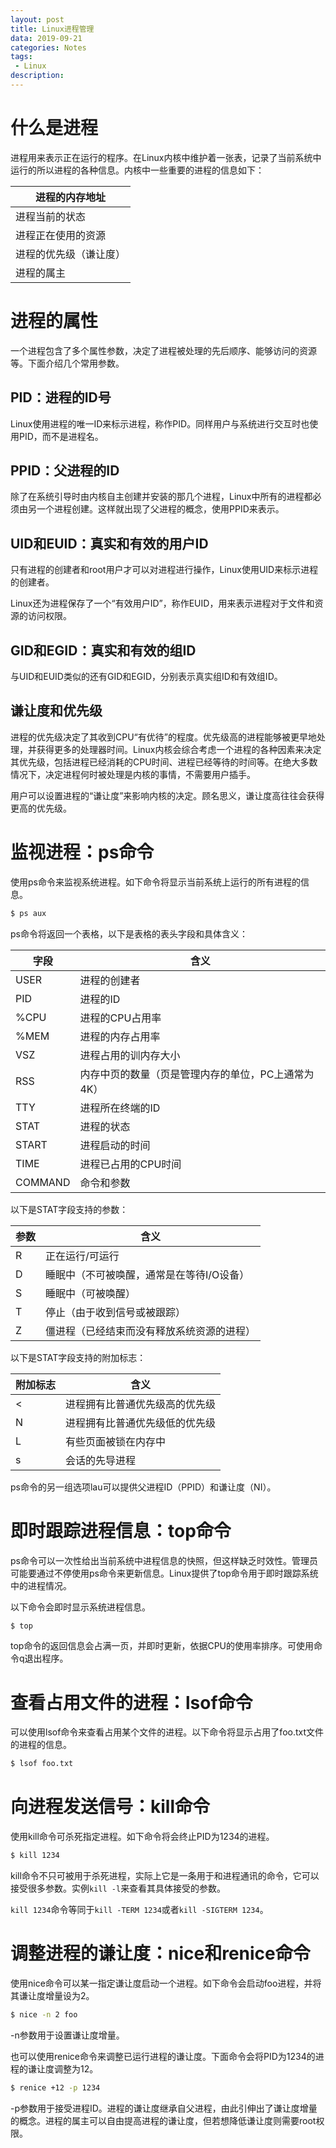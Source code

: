 ```yaml
---
layout: post
title: Linux进程管理
data: 2019-09-21
categories: Notes
tags: 
 - Linux
description:
---
```


# 什么是进程

进程用来表示正在运行的程序。在Linux内核中维护着一张表，记录了当前系统中运行的所以进程的各种信息。内核中一些重要的进程的信息如下：

| 进程的内存地址         |
| ---------------------- |
| 进程当前的状态         |
| 进程正在使用的资源     |
| 进程的优先级（谦让度） |
| 进程的属主             |

# 进程的属性

一个进程包含了多个属性参数，决定了进程被处理的先后顺序、能够访问的资源等。下面介绍几个常用参数。

## PID：进程的ID号

Linux使用进程的唯一ID来标示进程，称作PID。同样用户与系统进行交互时也使用PID，而不是进程名。

## PPID：父进程的ID

除了在系统引导时由内核自主创建并安装的那几个进程，Linux中所有的进程都必须由另一个进程创建。这样就出现了父进程的概念，使用PPID来表示。

## UID和EUID：真实和有效的用户ID

只有进程的创建者和root用户才可以对进程进行操作，Linux使用UID来标示进程的创建者。

Linux还为进程保存了一个“有效用户ID”，称作EUID，用来表示进程对于文件和资源的访问权限。

## GID和EGID：真实和有效的组ID

与UID和EUID类似的还有GID和EGID，分别表示真实组ID和有效组ID。

## 谦让度和优先级

进程的优先级决定了其收到CPU“有优待”的程度。优先级高的进程能够被更早地处理，并获得更多的处理器时间。Linux内核会综合考虑一个进程的各种因素来决定其优先级，包括进程已经消耗的CPU时间、进程已经等待的时间等。在绝大多数情况下，决定进程何时被处理是内核的事情，不需要用户插手。

用户可以设置进程的“谦让度”来影响内核的决定。顾名思义，谦让度高往往会获得更高的优先级。

# 监视进程：ps命令

使用ps命令来监视系统进程。如下命令将显示当前系统上运行的所有进程的信息。

```bash
$ ps aux
```

ps命令将返回一个表格，以下是表格的表头字段和具体含义：

| 字段    | 含义                                               |
| ------- | -------------------------------------------------- |
| USER    | 进程的创建者                                       |
| PID     | 进程的ID                                           |
| %CPU    | 进程的CPU占用率                                    |
| %MEM    | 进程的内存占用率                                   |
| VSZ     | 进程占用的训内存大小                               |
| RSS     | 内存中页的数量（页是管理内存的单位，PC上通常为4K） |
| TTY     | 进程所在终端的ID                                   |
| STAT    | 进程的状态                                         |
| START   | 进程启动的时间                                     |
| TIME    | 进程已占用的CPU时间                                |
| COMMAND | 命令和参数                                         |

以下是STAT字段支持的参数：

| 参数 | 含义                                       |
| ---- | ------------------------------------------ |
| R    | 正在运行/可运行                            |
| D    | 睡眠中（不可被唤醒，通常是在等待I/O设备）  |
| S    | 睡眠中（可被唤醒）                         |
| T    | 停止（由于收到信号或被跟踪）               |
| Z    | 僵进程（已经结束而没有释放系统资源的进程） |

以下是STAT字段支持的附加标志：

| 附加标志 | 含义                           |
| -------- | ------------------------------ |
| <        | 进程拥有比普通优先级高的优先级 |
| N        | 进程拥有比普通优先级低的优先级 |
| L        | 有些页面被锁在内存中           |
| s        | 会话的先导进程                 |

ps命令的另一组选项lau可以提供父进程ID（PPID）和谦让度（NI）。

# 即时跟踪进程信息：top命令

ps命令可以一次性给出当前系统中进程信息的快照，但这样缺乏时效性。管理员可能要通过不停使用ps命令来更新信息。Linux提供了top命令用于即时跟踪系统中的进程情况。

以下命令会即时显示系统进程信息。

```bash
$ top
```

top命令的返回信息会占满一页，并即时更新，依据CPU的使用率排序。可使用命令q退出程序。

# 查看占用文件的进程：lsof命令

可以使用lsof命令来查看占用某个文件的进程。以下命令将显示占用了foo.txt文件的进程的信息。

```bash
$ lsof foo.txt
```

# 向进程发送信号：kill命令

使用kill命令可杀死指定进程。如下命令将会终止PID为1234的进程。

```bash
$ kill 1234
```

kill命令不只可被用于杀死进程，实际上它是一条用于和进程通讯的命令，它可以接受很多参数。实例`kill -l`来查看其具体接受的参数。

`kill 1234`命令等同于`kill -TERM 1234`或者`kill -SIGTERM 1234`。

# 调整进程的谦让度：nice和renice命令

使用nice命令可以某一指定谦让度启动一个进程。如下命令会启动foo进程，并将其谦让度增量设为2。

```bash
$ nice -n 2 foo
```

-n参数用于设置谦让度增量。

也可以使用renice命令来调整已运行进程的谦让度。下面命令会将PID为1234的进程的谦让度调整为12。

```bash
$ renice +12 -p 1234
```

-p参数用于接受进程ID。进程的谦让度继承自父进程，由此引伸出了谦让度增量的概念。进程的属主可以自由提高进程的谦让度，但若想降低谦让度则需要root权限。